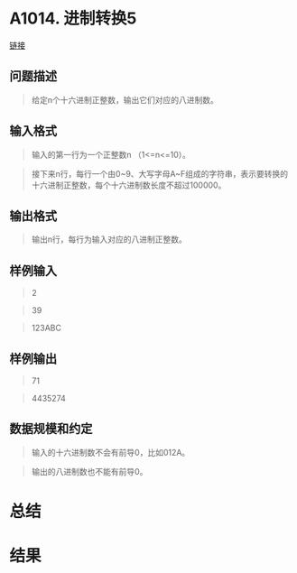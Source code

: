 # A1014. 进制转换5
[链接](http://www.tsinsen.com/A1014)
## 问题描述
>给定n个十六进制正整数，输出它们对应的八进制数。
## 输入格式
>输入的第一行为一个正整数n （1<=n<=10）。

>接下来n行，每行一个由0~9、大写字母A~F组成的字符串，表示要转换的十六进制正整数，每个十六进制数长度不超过100000。
## 输出格式
>输出n行，每行为输入对应的八进制正整数。
## 样例输入
>2

>39

>123ABC
## 样例输出
>71

>4435274
## 数据规模和约定
>输入的十六进制数不会有前导0，比如012A。

>输出的八进制数也不能有前导0。
# 总结
# 结果